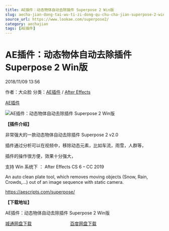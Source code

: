 ```yaml
---
title: AE插件：动态物体自动去除插件 Superpose 2 Win版
slug: aecha-jian-dong-tai-wu-ti-zi-dong-qu-chu-cha-jian-superpose-2-winban
source_url: https://www.lookae.com/superpose2/
category: aechajian
tags: [AE插件]
---
```

# AE插件：动态物体自动去除插件 Superpose 2 Win版

2018/11/09 13:56

作者：大众脸
分类：[AE插件](https://www.lookae.com/after-effects/aechajian/) / [After Effects](https://www.lookae.com/after-effects/)

[AE插件](https://www.lookae.com/tag/ae%e6%8f%92%e4%bb%b6/)

![AE插件：动态物体自动去除插件 Superpose 2 Win版](https://www.lookae.com/wp-content/uploads/2018/11/Superpose-2.jpg "AE插件：动态物体自动去除插件 Superpose 2 Win版-LookAE.com")

**【插件介绍】**

非常强大的一款动态物体自动去除插件 Superpose 2 v2.0

插件通过分析可以在视频中，移除动态元素，比如车流，雨雪，人群等，

插件的操作很方便，效果十分强大，

支持 Win 系统下 ： After Effects CS 6 – CC 2019

An auto clean plate tool, which removes moving objects (Snow, Rain, Crowds,…) out of an image sequence with static camera.

https://aescripts.com/superpose/

**【下载地址】**

AE插件：动态物体自动去除插件 Superpose 2 Win版

[城通网盘下载](https://lookae.ctfile.com/fs/680462-319237563)                               [百度网盘下载](https://pan.baidu.com/s/1q647SnMmgK3o1C2YKT4fIg)
